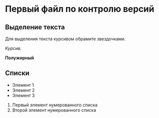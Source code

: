 # Первый файл по контролю версий

## Выделение текста

Для выделения текста курсивом обрамите звездочками.

*Курсив.*

**Полужирный**

## Списки

* Элемент 1
* Элемент 2
* Элемент 3

1. Первый элемент нумерованного списка
2. Второй элемент нумерованного списка



